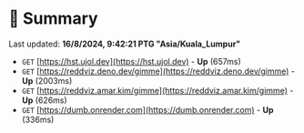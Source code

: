 # 📖 Summary
Last updated: **16/8/2024, 9:42:21 PTG "Asia/Kuala_Lumpur"**

- `GET` [https://hst.ujol.dev](https://hst.ujol.dev) - **Up** (657ms)
- `GET` [https://reddviz.deno.dev/gimme](https://reddviz.deno.dev/gimme) - **Up** (2003ms)
- `GET` [https://reddviz.amar.kim/gimme](https://reddviz.amar.kim/gimme) - **Up** (626ms)
- `GET` [https://dumb.onrender.com](https://dumb.onrender.com) - **Up** (336ms)
